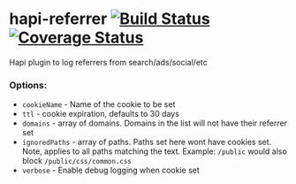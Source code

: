# hapi-referrer [![Build Status](https://travis-ci.org/firstandthird/hapi-referrer.svg?branch=master)](https://travis-ci.org/firstandthird/hapi-referrer) [![Coverage Status](https://coveralls.io/repos/github/firstandthird/hapi-referrer/badge.svg?branch=master)](https://coveralls.io/github/firstandthird/hapi-referrer?branch=master)

Hapi plugin to log referrers from search/ads/social/etc

### Options:
 - `cookieName` - Name of the cookie to be set
 - `ttl` - cookie expiration, defaults to 30 days
 - `domains` - array of domains. Domains in the list will not have their referrer set
 - `ignoredPaths` - array of paths. Paths set here wont have cookies set. Note, applies to all paths matching the text. Example: `/public` would also block `/public/css/common.css`
 - `verbose` - Enable debug logging when cookie set
